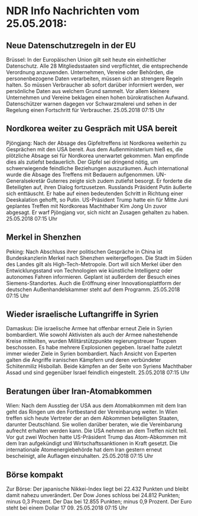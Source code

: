 # NDR Info Nachrichten vom 25.05.2018:


## Neue Datenschutzregeln in der EU
Brüssel: In der Europäischen Union gilt seit heute ein einheitlicher Datenschutz. Alle 28 Mitgliedsstaaten sind verpflichtet, die entsprechende Verordnung anzuwenden. Unternehmen, Vereine oder Behörden, die personenbezogene Daten verarbeiten, müssen sich an strengere Regeln halten. So müssen Verbraucher ab sofort darüber informiert werden, wer persönliche Daten aus welchem Grund sammelt. Vor allem kleinere Unternehmen und Vereine beklagen einen hohen bürokratischen Aufwand. Datenschützer warnen dagegen vor Schwarzmalerei und sehen in der Regelung einen Fortschritt für Verbraucher. 25.05.2018 07:15 Uhr 

## Nordkorea weiter zu Gespräch mit USA bereit
Pjöngjang: Nach der Absage des Gipfeltreffens ist Nordkorea weiterhin zu Gesprächen mit den USA bereit. Aus dem Außenministerium hieß es, die plötzliche Absage sei für Nordkorea unerwartet gekommen. Man empfinde dies als zutiefst bedauerlich. Der Gipfel sei dringend nötig, um schwerwiegende feindliche Beziehungen auszuräumen. Auch international wurde die Absage des Treffens mit Bedauern aufgenommen. UN-Generalsekretär Guterres zeigte sich zudem zutiefst besorgt. Er forderte die Beteiligten auf, ihren Dialog fortzusetzen. Russlands Präsident Putin äußerte sich enttäuscht. Er habe auf einen bedeutenden Schritt in Richtung einer Deeskalation gehofft, so Putin. US-Präsident Trump hatte ein für Mitte Juni geplantes Treffen mit Nordkoreas Machthaber Kim Jong Un zuvor abgesagt. Er warf Pjöngjang vor, sich nicht an Zusagen gehalten zu haben. 25.05.2018 07:15 Uhr 

## Merkel in Shenzhen
Peking: Nach Abschluss ihrer politischen Gespräche in China ist Bundeskanzlerin Merkel nach Shenzhen weitergeflogen. Die Stadt im Süden des Landes gilt als High-Tech-Metropole. Dort will sich Merkel über den Entwicklungsstand von Technologien wie künstliche Intelligenz oder autonomes Fahren informieren. Geplant ist außerdem der Besuch eines Siemens-Standortes. Auch die Eröffnung einer Innovationsplattform der deutschen Außenhandelskammer steht auf dem Programm. 25.05.2018 07:15 Uhr 

## Wieder israelische Luftangriffe in Syrien
Damaskus: Die israelische Armee hat offenbar erneut Ziele in Syrien bombardiert. Wie sowohl Aktivisten als auch der Armee nahestehende Kreise mitteilten, wurden Militärstützpunkte regierungstreuer Truppen beschossen. Es habe mehrere Explosionen gegeben. Israel hatte zuletzt immer wieder Ziele in Syrien bombardiert. Nach Ansicht von Experten galten die Angriffe iranischen Kämpfern und deren verbündeter Schiitenmiliz Hisbollah. Beide kämpfen an der Seite von Syriens Machthaber Assad und sind gegenüber Israel feindlich eingestellt. 25.05.2018 07:15 Uhr 

## Beratungen über Iran-Atomabkommen
Wien: Nach dem Ausstieg der USA aus dem Atomabkommen mit dem Iran geht das Ringen um den Fortbestand der Vereinbarung weiter. In Wien treffen sich heute Vertreter der an dem Abkommen beteiligten Staaten, darunter Deutschland. Sie wollen darüber beraten, wie die Vereinbarung aufrecht erhalten werden kann. Die USA nehmen an dem Treffen nicht teil. Vor gut zwei Wochen hatte US-Präsident Trump das Atom-Abkommen mit dem Iran aufgekündigt und Wirtschaftssanktionen in Kraft gesetzt. Die internationale Atomenergiebehörde hat dem Iran gestern erneut bescheinigt, alle Auflagen einzuhalten. 25.05.2018 07:15 Uhr 

## Börse kompakt
Zur Börse: Der japanische Nikkei-Index liegt bei 22.432 Punkten und bleibt damit nahezu unverändert. Der Dow Jones schloss bei 24.812 Punkten; minus 0,3 Prozent. Der Dax bei 12.855 Punkten; minus 0,9 Prozent. Der Euro steht bei einem Dollar 17 09. 25.05.2018 07:15 Uhr 
